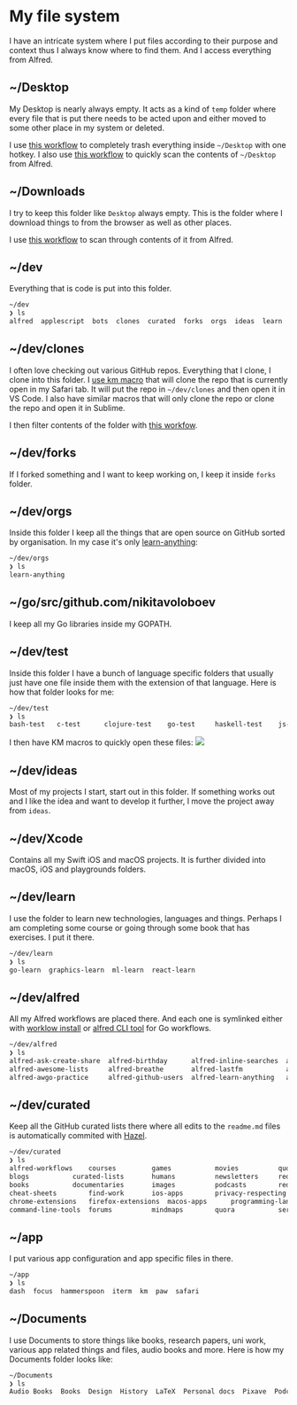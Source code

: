 # My file system
I have an intricate system where I put files according to their purpose and context thus I always know where to find them. And I access everything from Alfred.

## ~/Desktop
My Desktop is nearly always empty. It acts as a kind of `temp` folder where every file that is put there needs to be acted upon and either moved to some other place in my system or deleted.

I use [this workflow](https://github.com/nikitavoloboev/small-workflows/tree/master/clean-folders) to completely trash everything inside `~/Desktop` with one hotkey. I also use [this workflow](https://github.com/nikitavoloboev/small-workflows/blob/master/augmentations/Directory%20watches.alfredworkflow?raw=true) to quickly scan the contents of `~/Desktop` from Alfred.

## ~/Downloads
I try to keep this folder like `Desktop` always empty. This is the folder where I download things to from the browser as well as other places.

I use [this workflow](https://github.com/nikitavoloboev/small-workflows/blob/master/augmentations/Recent%20Downloads.alfredworkflow?raw=true) to scan through contents of it from Alfred.

## ~/dev
Everything that is code is put into this folder.

```Bash
~/dev
❯ ls
alfred  applescript  bots  clones  curated  forks  orgs  ideas  learn  ml  personal  practice  python  rust  safari  test  uni  web  Xcode
```

## ~/dev/clones
I often love checking out various GitHub repos. Everything that I clone, I clone into this folder. I [use km macro](https://medium.com/@NikitaVoloboev/insta-cloning-ff5f38eb1d32) that will clone the repo that is currently open in my Safari tab. It will put the repo in `~/dev/clones` and then open it in VS Code. I also have similar macros that will only clone the repo or clone the repo and open it in Sublime.

I then filter contents of the folder with [this workfow](https://github.com/nikitavoloboev/small-workflows/blob/master/augmentations/Directory%20watches.alfredworkflow?raw=true).

## ~/dev/forks
If I forked something and I want to keep working on, I keep it inside `forks` folder.

## ~/dev/orgs
Inside this folder I keep all the things that are open source on GitHub sorted by organisation. In my case it's only [learn-anything](https://github.com/learn-anything/):

```Bash
~/dev/orgs
❯ ls
learn-anything
```

## ~/go/src/github.com/nikitavoloboev
I keep all my Go libraries inside my GOPATH.

## ~/dev/test
Inside this folder I have a bunch of language specific folders that usually just have one file inside them with the extension of that language. Here is how that folder looks for me:

```Bash
~/dev/test
❯ ls
bash-test	c-test		clojure-test	go-test		haskell-test	js-test		lisp-test	python-test	web-test
```

I then have KM macros to quickly open these files:
![](https://i.imgur.com/IhIBpXC.png)

## ~/dev/ideas
Most of my projects I start, start out in this folder. If something works out and I like the idea and want to develop it further, I move the project away from `ideas`.

## ~/dev/Xcode
Contains all my Swift iOS and macOS projects. It is further divided into macOS, iOS and playgrounds folders.

## ~/dev/learn
I use the folder to learn new technologies, languages and things. Perhaps I am completing some course or going through some book that has exercises. I put it there.

```Bash
~/dev/learn
❯ ls
go-learn  graphics-learn  ml-learn  react-learn
```

## ~/dev/alfred
All my Alfred workflows are placed there. And each one is symlinked either with [worklow install](https://gist.github.com/deanishe/35faae3e7f89f629a94e) or [alfred CLI tool](https://godoc.org/github.com/jason0x43/go-alfred/alfred) for Go workflows.

```Bash
~/dev/alfred
❯ ls
alfred-ask-create-share  alfred-birthday      alfred-inline-searches  alfred-my-mind  alfred-twitter
alfred-awesome-lists     alfred-breathe       alfred-lastfm           alfred-pixave   alfred-web-searches
alfred-awgo-practice     alfred-github-users  alfred-learn-anything   alfred-trello   small-workflows
```

## ~/dev/curated
Keep all the GitHub curated lists there where all edits to the `readme.md` files is automatically commited with [Hazel](../macOS/apps/hazel.md).

```bash
~/dev/curated
❯ ls
alfred-workflows	courses			games			movies			quotes			slack-groups		websites
blogs			curated-lists		humans			newsletters		reddit			spectrum		youtube
books			documentaries		images			podcasts		reddit-multi		stack-exchange
cheat-sheets		find-work		ios-apps		privacy-respecting	research-papers		talks
chrome-extensions	firefox-extensions	macos-apps		programming-languages	safari-extensions	telegram
command-line-tools	forums			mindmaps		quora			series			tv-series
```

## ~/app
I put various app configuration and app specific files in there.

```Bash
~/app
❯ ls
dash  focus  hammerspoon  iterm  km  paw  safari
```

## ~/Documents
I use Documents to store things like books, research papers, uni work, various app related things and files, audio books and more. Here is how my Documents folder looks like:

```Bash
~/Documents
❯ ls
Audio Books  Books  Design  History  LaTeX  Personal docs  Pixave  Podcasts  Uni  Watch
```